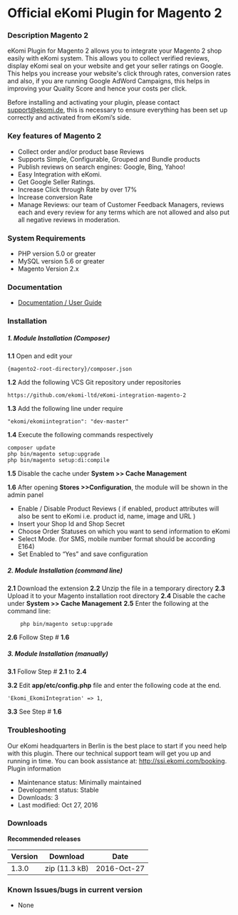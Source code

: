 # Official eKomi Plugin for Magento 2

### Description Magento 2

eKomi Plugin for Magento 2 allows you to integrate your Magento 2 shop easily with eKomi system. This allows you to collect verified reviews, display eKomi seal on your website and get your seller ratings on Google. This helps you increase your website's click through rates, conversion rates and also, if you are running Google AdWord Campaigns, this helps in improving your Quality Score and hence your costs per click.
 
Before installing and activating your plugin, please contact support@ekomi.de, this is necessary to ensure everything has been set up correctly and activated from eKomi’s side.

### Key features of Magento 2

- Collect order and/or product base Reviews
- Supports Simple, Configurable, Grouped and Bundle products
- Publish reviews on search engines: Google, Bing, Yahoo!
- Easy Integration with eKomi.
- Get Google Seller Ratings.
- Increase Click through Rate by over 17%
- Increase conversion Rate
- Manage Reviews: our team of Customer Feedback Managers, reviews each and every review for any terms which are not allowed and also put all negative reviews in moderation.

 
### System Requirements
- PHP version 5.0 or greater
- MySQL version 5.6 or greater
- Magento Version 2.x

### Documentation

-  [Documentation / User Guide](https://ekomi01.atlassian.net/wiki/display/PD/Magento+2+-+Documentation "Magento 2 plugin Documentation")

### Installation

##### 1. Module Installation (Composer) 
 
**1.1** Open and edit your 

	{magento2-root-directory}/composer.json 
**1.2** Add the following VCS Git repository under repositories

	https://github.com/ekomi-ltd/eKomi-integration-magento-2            
 
**1.3** Add the following line under require

	"ekomi/ekomiintegration": "dev-master"
**1.4** Execute the following commands respectively

	composer update
	php bin/magento setup:upgrade
	php bin/magento setup:di:compile
 
**1.5** Disable the cache under **System­ >> Cache Management**

**1.6** After opening **Stores­ >>Configuration**, the module will be shown in the admin panel

- Enable / Disable Product Reviews ( if enabled, product attributes will also be sent to eKomi i.e.  product id, name, image and URL )
- Insert your Shop Id and Shop Secret 
- Choose Order Statuses on which you want to send information to eKomi
- Select Mode. (for SMS, mobile number format should be according E164)
- Set Enabled to “Yes” and save configuration
 
 
##### 2. Module Installation (command line)
 
**2.1** Download the extension
**2.2** Unzip the file in a temporary directory
**2.3** Upload it to your Magento installation root directory
**2.4** Disable the cache under **System­ >> Cache Management**
**2.5** Enter the following at the command line:
    
    	php bin/magento setup:upgrade
**2.6** Follow Step # **1.6**
 
##### 3. Module Installation (manually)
 
**3.1** Follow Step # **2.1** to **2.4**

**3.2** Edit **app/etc/config.php** file and enter the following code at the end.

	'Ekomi_EkomiIntegration' => 1,

 
**3.3** See Step # **1.6**
 
### Troubleshooting
Our eKomi headquarters in Berlin is the best place to start if you need help with this plugin. There our technical support team will get you up and running in time. You can book assistance at: http://ssi.ekomi.com/booking.
Plugin information
- Maintenance status: Minimally maintained
- Development status: Stable
- Downloads: 3
- Last modified: Oct 27, 2016
 
### Downloads
__Recommended releases__

 
| Version        | Download      | Date       |
| -------------  |:-------------:| :-----:    |
| 1.3.0          | zip (11.3 kB) | 2016-Oct-27|



### Known Issues/bugs in current version

- None
 
